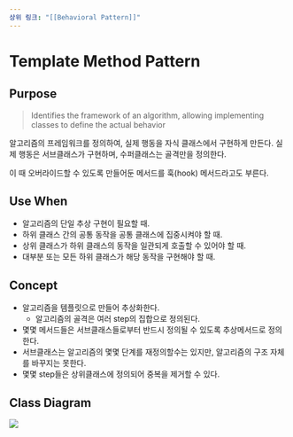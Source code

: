 ```yaml
---
상위 링크: "[[Behavioral Pattern]]"
---
```

# Template Method Pattern
## Purpose
> Identifies the framework of an algorithm, allowing implementing classes to define the actual behavior

알고리즘의 프레임워크를 정의하여, 실제 행동을 자식 클래스에서 구현하게 만든다. 실제 행동은 서브클래스가 구현하며, 수퍼클래스는 골격만을 정의한다.

이 때 오버라이드할 수 있도록 만들어둔 메서드를 훅(hook) 메서드라고도 부른다.

## Use When
- 알고리즘의 단일 추상 구현이 필요할 때.
- 하위 클래스 간의 공통 동작을 공통 클래스에 집중시켜야 할 때.
- 상위 클래스가 하위 클래스의 동작을 일관되게 호출할 수 있어야 할 때.
- 대부분 또는 모든 하위 클래스가 해당 동작을 구현해야 할 때.

## Concept
* 알고리즘을 템플릿으로 만들어 추상화한다.
	* 알고리즘의 골격은 여러 step의 집합으로 정의된다.
* 몇몇 메서드들은 서브클래스들로부터 반드시 정의될 수 있도록 추상메서드로 정의한다.
* 서브클래스는 알고리즘의 몇몇 단계를 재정의할수는 있지만, 알고리즘의 구조 자체를 바꾸지는 못한다.
* 몇몇 step들은 상위클래스에 정의되어 중복을 제거할 수 있다.

## Class Diagram
![](https://i.imgur.com/TXJIAah.png)

